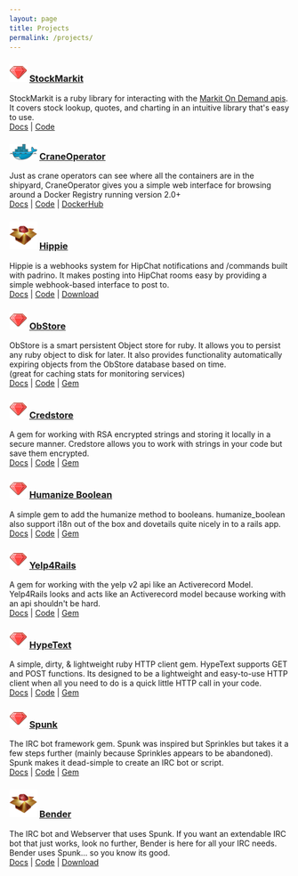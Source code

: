 ```yaml
---
layout: page
title: Projects
permalink: /projects/
---
```


<div class="project-box">
  <h3><img src="/img/ruby-icon.png"/> <a target="_blank" href="https://github.com/parabuzzle/stock-markit">StockMarkit</a></h3>
  <div class="description">
    StockMarkit is a ruby library for interacting with the <a href="http://dev.markitondemand.com/MODApis/" target="_blank">Markit On Demand apis</a>. It covers stock lookup, quotes, and charting in an intuitive library that's easy to use.
    <div class="link">
      <a target="_blank" href="http://www.rubydoc.info/github/parabuzzle/stock-markit/master">Docs</a> |
      <a target="_blank" href="https://github.com/parabuzzle/stock-markit">Code</a>
    </div>
  </div>
</div>

<div class="project-box">
  <h3><img src="/img/docker-logo.png" width="50px"/> <a target="_blank" href="http://hub.docker.com/r/parabuzzle/craneoperator/">CraneOperator</a></h3>
  <div class="description">
  Just as crane operators can see where all the containers are in the shipyard, CraneOperator gives you a simple web interface for browsing around a Docker Registry running version 2.0+
    <div class="link">
      <a target="_blank" href="http://github.com/parabuzzle/craneoperator/blob/master/README.md">Docs</a> |
      <a target="_blank" href="http://github.com/parabuzzle/craneoperator">Code</a> |
      <a target="_blank" href="http://hub.docker.com/r/parabuzzle/craneoperator/">DockerHub</a>
    </div>
  </div>
</div>

<div class="project-box">
  <h3><img src="/img/pkg.png" width="50px"/> <a target="_blank" href="http://github.com/parabuzzle/hippie">Hippie</a></h3>
  <div class="description">
    Hippie is a webhooks system for HipChat notifications and /commands built with padrino. It makes posting into HipChat rooms easy by providing a simple webhook-based interface to post to.
    <div class="link">
      <a target="_blank" href="http://github.com/parabuzzle/hippie/blob/master/README.md">Docs</a> |
      <a target="_blank" href="http://github.com/parabuzzle/hippie">Code</a> |
      <a target="_blank" href="http://github.com/parabuzzle/hippie/archive/master.zip">Download</a>
    </div>
  </div>
</div>

<div class="project-box">
  <h3><img src="/img/ruby-icon.png"/> <a target="_blank" href="http://obstore.mikeheijmans.com/">ObStore</a></h3>
  <div class="description">
    ObStore is a smart persistent Object store for ruby. It allows you to persist any ruby object to disk for later. It also provides functionality automatically expiring objects from the ObStore database based on time.
    <br/><span class="small">(great for caching stats for monitoring services)</span>
    <div class="link">
      <a target="_blank" href="http://obstore.mikeheijmans.com/">Docs</a> |
      <a target="_blank" href="http://github.com/parabuzzle/obstore/">Code</a> |
      <a target="_blank" href="http://rubygems.org/gems/obstore">Gem</a>
    </div>
  </div>
</div>

<div class="project-box">
  <h3><img src="/img/ruby-icon.png"/> <a target="_blank" href="http://credstore.mikeheijmans.com/">Credstore</a></h3>
  <div class="description">
    A gem for working with RSA encrypted strings and storing it locally in a secure manner. Credstore allows you to work with strings in your code but save them encrypted.
    <div class="link">
      <a target="_blank" href="http://credstore.mikeheijmans.com/">Docs</a> |
      <a target="_blank" href="http://github.com/parabuzzle/credstore/">Code</a> |
      <a target="_blank" href="http://rubygems.org/gems/credstore">Gem</a>
    </div>
  </div>
</div>

<div class="project-box">
  <h3><img src="/img/ruby-icon.png"/> <a target="_blank" href="http://humanize_boolean.mikeheijmans.com/">Humanize Boolean</a></h3>
  <div class="description">
    A simple gem to add the humanize method to booleans. humanize_boolean also support i18n out of the box and dovetails quite nicely in to a rails app.
    <div class="link">
      <a target="_blank" href="http://humanize_boolean.mikeheijmans.com/">Docs</a> |
      <a target="_blank" href="http://github.com/parabuzzle/humanize_boolean/">Code</a> |
      <a target="_blank" href="http://rubygems.org/gems/humanize_boolean">Gem</a>
    </div>
  </div>
</div>

<div class="project-box">
  <h3><img src="/img/ruby-icon.png"/> <a target="_blank" href="http://yelp4rails.mikeheijmans.com/">Yelp4Rails</a></h3>
  <div class="description">
    A gem for working with the yelp v2 api like an Activerecord Model. Yelp4Rails looks and acts like an Activerecord model because working with an api shouldn't be hard.
    <div class="link">
      <a target="_blank" href="http://yelp4rails.mikeheijmans.com/">Docs</a> |
      <a target="_blank" href="http://github.com/parabuzzle/yelp4rails/">Code</a> |
      <a target="_blank" href="http://rubygems.org/gems/yelp4rails">Gem</a>
    </div>
  </div>
</div>

<div class="project-box">
  <h3><img src="/img/ruby-icon.png"/> <a target="_blank" href="http://hypetext.mikeheijmans.com/">HypeText</a></h3>
  <div class="description">
    A simple, dirty, & lightweight ruby HTTP client gem. HypeText supports GET and POST functions. Its designed to be a lightweight and easy-to-use HTTP client when all you need to do is a quick little HTTP call in your code.
    <div class="link">
      <a target="_blank" href="http://hypetext.mikeheijmans.com/">Docs</a> |
      <a target="_blank" href="http://github.com/parabuzzle/hypetext/">Code</a> |
      <a target="_blank" href="http://rubygems.org/gems/hypetext">Gem</a>
    </div>
  </div>
</div>

<div class="project-box">
  <h3><img src="/img/ruby-icon.png"/> <a target="_blank" href="http://spunk.mikeheijmans.com/">Spunk</a></h3>
  <div class="description">
    The IRC bot framework gem. Spunk was inspired but Sprinkles but takes it a few steps further (mainly because Sprinkles appears to be abandoned). Spunk makes it dead-simple to create an IRC bot or script.
    <div class="link">
      <a target="_blank" href="http://spunk.mikeheijmans.com/">Docs</a> |
      <a target="_blank" href="http://github.com/parabuzzle/spunk/">Code</a> |
      <a target="_blank" href="http://rubygems.org/gems/spunk">Gem</a>
    </div>
  </div>
</div>

<div class="project-box">
  <h3><img src="/img/pkg.png" width="50px"/> <a target="_blank" href="http://www.benderirc.com/">Bender</a></h3>
  <div class="description">
    The IRC bot and Webserver that uses Spunk. If you want an extendable IRC bot that just works, look no further, Bender is here for all your IRC needs. Bender uses Spunk... so you know its good.
    <div class="link">
      <a target="_blank" href="http://www.benderirc.com/">Docs</a> |
      <a target="_blank" href="http://github.com/parabuzzle/bender/">Code</a> |
      <a target="_blank" href="http://github.com/parabuzzle/bender/archive/master.zip">Download</a>
    </div>
  </div>
</div>
